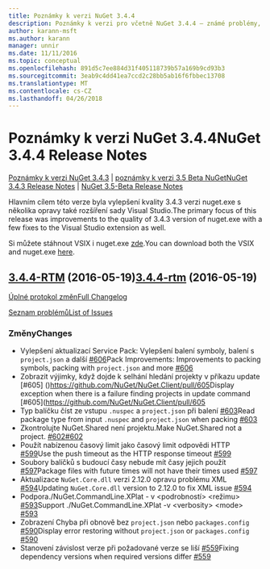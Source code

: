 ```yaml
---
title: Poznámky k verzi NuGet 3.4.4
description: Poznámky k verzi pro včetně NuGet 3.4.4 – známé problémy, opravy chyb, přidaných funkcí a chcete.
author: karann-msft
ms.author: karann
manager: unnir
ms.date: 11/11/2016
ms.topic: conceptual
ms.openlocfilehash: 891d5c7ee884d31f405118739b57a169b9cd93b3
ms.sourcegitcommit: 3eab9c4dd41ea7ccd2c28bb5ab16f6fbbec13708
ms.translationtype: MT
ms.contentlocale: cs-CZ
ms.lasthandoff: 04/26/2018
---
```

# <a name="nuget-344-release-notes"></a><span data-ttu-id="0db29-103">Poznámky k verzi NuGet 3.4.4</span><span class="sxs-lookup"><span data-stu-id="0db29-103">NuGet 3.4.4 Release Notes</span></span>

<span data-ttu-id="0db29-104">[Poznámky k verzi NuGet 3.4.3](../release-notes/nuget-3.4.3.md) | [poznámky k verzi 3.5 Beta NuGet](../release-notes/nuget-3.5-Beta.md)</span><span class="sxs-lookup"><span data-stu-id="0db29-104">[NuGet 3.4.3 Release Notes](../release-notes/nuget-3.4.3.md) | [NuGet 3.5-Beta Release Notes](../release-notes/nuget-3.5-Beta.md)</span></span>

<span data-ttu-id="0db29-105">Hlavním cílem této verze byla vylepšení kvality 3.4.3 verzi nuget.exe s několika opravy také rozšíření sady Visual Studio.</span><span class="sxs-lookup"><span data-stu-id="0db29-105">The primary focus of this release was improvements to the quality of 3.4.3 version of nuget.exe with a few fixes to the Visual Studio extension as well.</span></span>

<span data-ttu-id="0db29-106">Si můžete stáhnout VSIX i nuget.exe [zde](https://dist.nuget.org/index.html).</span><span class="sxs-lookup"><span data-stu-id="0db29-106">You can download both the VSIX and nuget.exe [here](https://dist.nuget.org/index.html).</span></span>

## <a name="344-rtmhttpsgithubcomnugetnugetclienttree344-rtm-2016-05-19"></a><span data-ttu-id="0db29-107">[3.4.4-RTM](https://github.com/NuGet/NuGet.Client/tree/3.4.4-rtm) (2016-05-19)</span><span class="sxs-lookup"><span data-stu-id="0db29-107">[3.4.4-rtm](https://github.com/NuGet/NuGet.Client/tree/3.4.4-rtm) (2016-05-19)</span></span>

[<span data-ttu-id="0db29-108">Úplné protokol změn</span><span class="sxs-lookup"><span data-stu-id="0db29-108">Full Changelog</span></span>](https://github.com/NuGet/NuGet.Client/compare/3.5.0-beta-final...3.4.4-rtm)

[<span data-ttu-id="0db29-109">Seznam problémů</span><span class="sxs-lookup"><span data-stu-id="0db29-109">List of Issues</span></span>](https://github.com/NuGet/Home/issues?q=is%3Aissue+milestone%3A3.4.4+is%3Aclosed)

### <a name="changes"></a><span data-ttu-id="0db29-110">Změny</span><span class="sxs-lookup"><span data-stu-id="0db29-110">Changes</span></span>

- <span data-ttu-id="0db29-111">Vylepšení aktualizací Service Pack: Vylepšení balení symboly, balení s `project.json` a další [ \#606](https://github.com/NuGet/NuGet.Client/pull/606)</span><span class="sxs-lookup"><span data-stu-id="0db29-111">Pack Improvements: Improvements to packing symbols, packing with `project.json` and more [\#606](https://github.com/NuGet/NuGet.Client/pull/606)</span></span>
- <span data-ttu-id="0db29-112">Zobrazit výjimky, když dojde k selhání hledání projekty v příkazu update [\#605] ()https://github.com/NuGet/NuGet.Client/pull/605</span><span class="sxs-lookup"><span data-stu-id="0db29-112">Display exception when there is a failure finding projects in update command [\#605](https://github.com/NuGet/NuGet.Client/pull/605</span></span>
- <span data-ttu-id="0db29-113">Typ balíčku číst ze vstupu `.nuspec` a `project.json` při balení [ \#603](https://github.com/NuGet/NuGet.Client/pull/603)</span><span class="sxs-lookup"><span data-stu-id="0db29-113">Read package type from input `.nuspec` and `project.json` when packing [\#603](https://github.com/NuGet/NuGet.Client/pull/603)</span></span>
- <span data-ttu-id="0db29-114">Zkontrolujte NuGet.Shared není projektu.</span><span class="sxs-lookup"><span data-stu-id="0db29-114">Make NuGet.Shared not a project.</span></span> [<span data-ttu-id="0db29-115">\#602</span><span class="sxs-lookup"><span data-stu-id="0db29-115">\#602</span></span>](https://github.com/NuGet/NuGet.Client/pull/602)
- <span data-ttu-id="0db29-116">Použít nabízenou časový limit jako časový limit odpovědi HTTP [ \#599](https://github.com/NuGet/NuGet.Client/pull/599)</span><span class="sxs-lookup"><span data-stu-id="0db29-116">Use the push timeout as the HTTP response timeout [\#599](https://github.com/NuGet/NuGet.Client/pull/599)</span></span>
- <span data-ttu-id="0db29-117">Soubory balíčků s budoucí časy nebude mít časy jejich použít [ \#597](https://github.com/NuGet/NuGet.Client/pull/597)</span><span class="sxs-lookup"><span data-stu-id="0db29-117">Package files with future times will not have their times used [\#597](https://github.com/NuGet/NuGet.Client/pull/597)</span></span>
- <span data-ttu-id="0db29-118">Aktualizace `NuGet.Core.dll` verzi 2.12.0 opravu problému XML [ \#594](https://github.com/NuGet/NuGet.Client/pull/594)</span><span class="sxs-lookup"><span data-stu-id="0db29-118">Updating `NuGet.Core.dll` version to 2.12.0 to fix XML issue [\#594](https://github.com/NuGet/NuGet.Client/pull/594)</span></span>
- <span data-ttu-id="0db29-119">Podpora./NuGet.CommandLine.XPlat - v \<podrobností\> \<režimu\> [ \#593](https://github.com/NuGet/NuGet.Client/pull/593)</span><span class="sxs-lookup"><span data-stu-id="0db29-119">Support ./NuGet.CommandLine.XPlat -v \<verbosity\> \<mode\> [\#593](https://github.com/NuGet/NuGet.Client/pull/593)</span></span>
- <span data-ttu-id="0db29-120">Zobrazení Chyba při obnově bez `project.json` nebo `packages.config` [ \#590](https://github.com/NuGet/NuGet.Client/pull/590)</span><span class="sxs-lookup"><span data-stu-id="0db29-120">Display error restoring without `project.json` or `packages.config` [\#590](https://github.com/NuGet/NuGet.Client/pull/590)</span></span>
- <span data-ttu-id="0db29-121">Stanovení závislost verze při požadované verze se liší [ \#559](https://github.com/NuGet/NuGet.Client/pull/559)</span><span class="sxs-lookup"><span data-stu-id="0db29-121">Fixing dependency versions when required versions differ [\#559](https://github.com/NuGet/NuGet.Client/pull/559)</span></span>